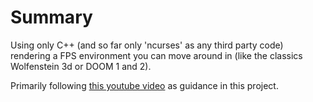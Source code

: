 # Summary

Using only C++ (and so far only 'ncurses' as any third party code)
rendering a FPS environment you can move around in (like the classics
Wolfenstein 3d or DOOM 1 and 2).

Primarily following [this youtube video](https://www.youtube.com/watch?v=xW8skO7MFYw&t)
as guidance in this project.
